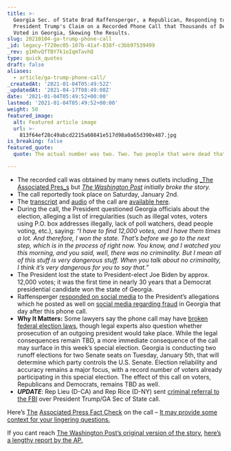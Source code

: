 ```yaml
---
title: >-
  Georgia Sec. of State Brad Raffensperger, a Republican, Responding to
  President Trump's Claim on a Recorded Phone Call that Thousands of Dead People
  Voted in Georgia, Skewing the Results.
slug: 20210104-ga-trump-phone-call
_id: legacy-f720ec05-107b-41af-838f-c3bb97539499
_rev: g1HhvQfTBY7k1oIqmTavhQ
type: quick_quotes
draft: false
aliases:
  - article/ga-trump-phone-call/
_createdAt: '2021-01-04T05:49:52Z'
_updatedAt: '2021-04-17T08:49:08Z'
date: '2021-01-04T05:49:52+00:00'
lastmod: '2021-01-04T05:49:52+00:00'
weight: 50
featured_image:
  alt: Featured article image
  url: >-
    813f64ef28c49abcd2215a60841e517d98a0a65d390x487.jpg
is_breaking: false
featured_quote:
  quote: The actual number was two. Two. Two people that were dead that voted.

---
```

* The recorded call was obtained by many news outlets including [_The Associated Pres_s](https://apnews.com/article/d503c8b4e58f7cd648fbf9a746131ec9) but [_The Washington Post_](https://www.washingtonpost.com/politics/trump-raffensperger-call-georgia-vote/2021/01/03/d45acb92-4dc4-11eb-bda4-615aaefd0555_story.html) _initially broke the story._
* The call reportedly took place on Saturday, January 2nd.
* The [transcript](https://www.washingtonpost.com/politics/trump-raffensperger-call-transcript-georgia-vote/2021/01/03/2768e0cc-4ddd-11eb-83e3-322644d82356_story.html) and [audio](https://www.washingtonpost.com/politics/trump-raffensperger-call-transcript-georgia-vote/2021/01/03/2768e0cc-4ddd-11eb-83e3-322644d82356_story.html) of the call are [available here](https://www.washingtonpost.com/politics/trump-raffensperger-call-transcript-georgia-vote/2021/01/03/2768e0cc-4ddd-11eb-83e3-322644d82356_story.html).
* During the call, the President questioned Georgia officials about the election, alleging a list of irregularities (such as illegal votes, voters using P.O. box addresses illegally, lack of poll watchers, dead people voting, etc.), saying: _“I have to find 12,000 votes, and I have them times a lot. And therefore, I won the state. That’s before we go to the next step, which is in the process of right now. You know, and I watched you this morning, and you said, well, there was no criminality._ _But I mean all of this stuff is very dangerous stuff. When you talk about no criminality, I think it’s very dangerous for you to say that.”_
* The President lost the state to President-elect Joe Biden by approx. 12,000 votes; it was the first time in nearly 30 years that a Democrat presidential candidate won the state of Georgia.
* Raffensperger [responded on social media](https://twitter.com/GaSecofState/status/1345753643593687040?s=20) to the President’s allegations which he posted as well on [social media regarding fraud](https://twitter.com/realDonaldTrump/status/1345731043861659650?s=20) in Georgia that day after this phone call.
* **Why It Matters:** Some lawyers say the phone call may have [broken federal election laws](https://www.nytimes.com/2021/01/03/us/politics/trump-call-georgia.html), though legal experts also question whether prosecution of an outgoing president would take place. While the legal consequences remain TBD, a more immediate consequence of the call may surface in this week’s special election. Georgia is conducting two runoff elections for two Senate seats on Tuesday, January 5th, that will determine which party controls the U.S. Senate. Election reliability and accuracy remains a major focus, with a record number of voters already participating in this special election. The effect of this call on voters, Republicans and Democrats, remains TBD as well.
* ***UPDATE***: Rep Lieu (D-CA) and Rep Rice (D-NY) sent [criminal referral to the FBI](https://lieu.house.gov/sites/lieu.house.gov/files/Reps%20Lieu%20and%20Rice%20Letter%20to%20Director%20Wray%202021-01-04.pdf) over President Trump/GA Sec of State call.

Here’s [The](https://www.washingtonpost.com/politics/trump-raffensperger-call-georgia-vote/2021/01/03/d45acb92-4dc4-11eb-bda4-615aaefd0555_story.html) [Associated Press Fact Check](https://apnews.com/article/407d934b6649a4e4059ec28c4cb70512) on the call – [It may provide some context for your lingering questions.](https://apnews.com/article/407d934b6649a4e4059ec28c4cb70512)

If you cant reach [The Washington Post’s original version of the story](https://www.washingtonpost.com/politics/trump-raffensperger-call-georgia-vote/2021/01/03/d45acb92-4dc4-11eb-bda4-615aaefd0555_story.html), [here’s a lengthy report by the AP.](https://apnews.com/article/d503c8b4e58f7cd648fbf9a746131ec9)
